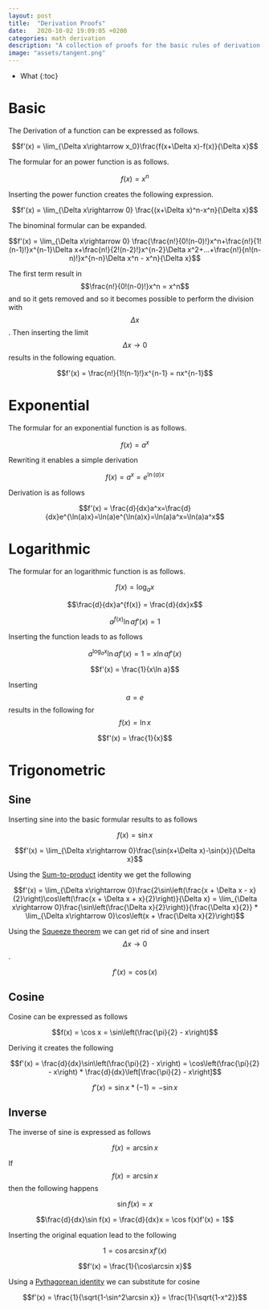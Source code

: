 ```yaml
---
layout: post
title:  "Derivation Proofs"
date:   2020-10-02 19:09:05 +0200
categories: math derivation
description: "A collection of proofs for the basic rules of derivation."
image: "assets/tangent.png"
---
```

* What
{:toc}

# Basic
The Derivation of a function can be expressed as follows.

$$f'(x) = \lim_{\Delta x\rightarrow x_0}\frac{f(x+\Delta x)-f(x)}{\Delta x}$$

The formular for an power function is as follows.

$$f(x)=x^n$$

Inserting the power function creates the following expression.

$$f'(x) = \lim_{\Delta x\rightarrow 0} \frac{(x+\Delta x)^n-x^n}{\Delta x}$$ 

The binominal formular can be expanded.

$$f'(x) = \lim_{\Delta x\rightarrow 0} \frac{\frac{n!}{0!(n-0)!}x^n+\frac{n!}{1!(n-1)!}x^{n-1}\Delta x+\frac{n!}{2!(n-2)!}x^{n-2}\Delta x^2+...+\frac{n!}{n!(n-n)!}x^{n-n}\Delta x^n - x^n}{\Delta x}$$ 

The first term result in $$\frac{n!}{0!(n-0)!}x^n = x^n$$ and so it gets removed and so it becomes possible to perform the division with $$\Delta x$$. Then inserting the limit $$\Delta x \rightarrow 0$$ results in the following equation.

$$f'(x) = \frac{n!}{1!(n-1)!}x^{n-1} = nx^{n-1}$$

# Exponential
The formular for an exponential function is as follows.

$$f(x) = a^x$$

Rewriting it enables a simple derivation 

$$f(x) = a^x = e^{\ln(a)x}$$

Derivation is as follows

$$f'(x) = \frac{d}{dx}a^x=\frac{d}{dx}e^{\ln(a)x}=\ln(a)e^{\ln(a)x}=\ln(a)a^x=\ln(a)a^x$$

# Logarithmic
The formular for an logarithmic function is as follows.

$$f(x) = \log_a x$$

$$\frac{d}{dx}a^{f(x)} = \frac{d}{dx}x$$

$$a^{f(x)}\ln a f'(x) = 1$$

Inserting the function leads to as follows

$$a^{\log_a x}\ln a f'(x) = 1 = x\ln a f'(x)$$

$$f'(x) = \frac{1}{x\ln a}$$

Inserting $$a = e$$ results in the following for $$f(x) = \ln x$$

$$f'(x) = \frac{1}{x}$$

# Trigonometric
## Sine
Inserting sine into the basic formular results to as follows

$$f(x) = \sin x$$

$$f'(x) = \lim_{\Delta x\rightarrow 0}\frac{\sin(x+\Delta x)-\sin(x)}{\Delta x}$$

Using the [Sum-to-product](https://en.wikipedia.org/wiki/List_of_trigonometric_identities#Product-to-sum_and_sum-to-product_identities) identity we get the following

$$f'(x) = \lim_{\Delta x\rightarrow 0}\frac{2\sin\left(\frac{x + \Delta x - x}{2}\right)\cos\left(\frac{x + \Delta x + x}{2}\right)}{\Delta x} = \lim_{\Delta x\rightarrow 0}\frac{\sin\left(\frac{\Delta x}{2}\right)}{\frac{\Delta x}{2}} * \lim_{\Delta x\rightarrow 0}\cos\left(x + \frac{\Delta x}{2}\right)$$

Using the [Squeeze theorem](https://en.wikipedia.org/wiki/Squeeze_theorem#Second_example) we can get rid of sine and insert $$\Delta x \rightarrow 0$$.

$$f'(x) = \cos(x)$$

## Cosine
Cosine can be expressed as follows

$$f(x) = \cos x = \sin\left(\frac{\pi}{2} - x\right)$$

Deriving it creates the following

$$f'(x) = \frac{d}{dx}\sin\left(\frac{\pi}{2} - x\right) = \cos\left(\frac{\pi}{2} - x\right) * \frac{d}{dx}\left[\frac{\pi}{2} - x\right]$$

$$f'(x) = \sin x * (-1) = -\sin x$$

## Inverse
The inverse of sine is expressed as follows

$$f(x) = \arcsin x$$

If $$f(x) = \arcsin x$$ then the following happens

$$\sin f(x) = x$$

$$\frac{d}{dx}\sin f(x) = \frac{d}{dx}x = \cos f(x)f'(x) = 1$$

Inserting the original equation lead to the following

$$1 = \cos\arcsin xf'(x)$$

$$f'(x) = \frac{1}{\cos\arcsin x}$$

Using a [Pythagorean identity](https://en.wikipedia.org/wiki/List_of_trigonometric_identities#Pythagorean_identities) we can substitute for cosine

$$f'(x) = \frac{1}{\sqrt{1-\sin^2\arcsin x}} = \frac{1}{\sqrt{1-x^2}}$$